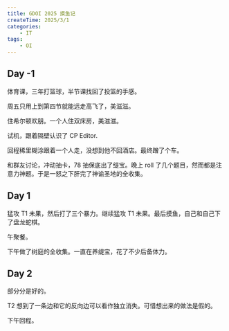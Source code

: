 ```yaml
---
title: GDOI 2025 摸鱼记
createTime: 2025/3/1
categories:
    - IT
tags:
    - OI
---
```


## Day -1

体育课，三年打篮球，半节课找回了投篮的手感。

周五只用上到第四节就能远走高飞了，美滋滋。

住希尔顿欢朋。一个人住双床房，美滋滋。

试机，跟着隔壁认识了 CP Editor.

回程稀里糊涂跟着一个人走，没想到他不回酒店。最终蹭了个车。

和群友讨论，冲动抽卡，78 抽保底出了缇宝。晚上 roll 了几个题目，然而都是注意力神题。于是一怒之下肝完了神谕圣地的全收集。

## Day 1

猛攻 T1 未果，然后打了三个暴力。继续猛攻 T1 未果。最后摸鱼，自己和自己下了盘龙蛇棋。

午聚餐。

下午做了树庭的全收集。一直在养缇宝，花了不少后备体力。

## Day 2

部分分是好的。

T2 想到了一条边和它的反向边可以看作独立消失。可惜想出来的做法是假的。

下午回程。
